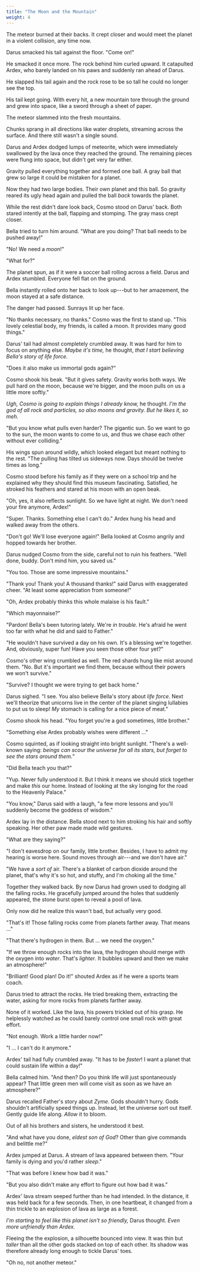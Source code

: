 ```yaml
---
title: "The Moon and the Mountain"
weight: 4
---
```


The meteor burned at their backs. It crept closer and would meet the planet in a violent collision, any time now. 

Darus smacked his tail against the floor. "Come on!"

He smacked it once more. The rock behind him curled upward. It catapulted Ardex, who barely landed on his paws and suddenly ran ahead of Darus. 

He slapped his tail again and the rock rose to be so tall he could no longer see the top.

His tail kept going. With every hit, a new mountain tore through the ground and grew into space, like a sword through a sheet of paper.

The meteor slammed into the fresh mountains. 

Chunks sprang in all directions like water droplets, streaming across the surface. And there still wasn't a single sound.

Darus and Ardex dodged lumps of meteorite, which were immediately swallowed by the lava once they reached the ground. The remaining pieces were flung into space, but didn't get very far either.

Gravity pulled everything together and formed one ball. A gray ball that grew so large it could be mistaken for a planet. 

Now they had two large bodies. Their own planet and this ball. So gravity reared its ugly head again and pulled the ball _back_ towards the planet.

While the rest didn't dare look back, Cosmo stood on Darus' back. Both stared intently at the ball, flapping and stomping. The gray mass crept closer.

Bella tried to turn him around. "What are you doing? That ball needs to be pushed away!"

"No! We need a _moon_!"

"What for?"

The planet spun, as if it were a soccer ball rolling across a field. Darus and Ardex stumbled. Everyone fell flat on the ground. 

Bella instantly rolled onto her back to look up---but to her amazement, the moon stayed at a safe distance. 

The danger had passed. Sunrays lit up her face.

"No thanks necessary, no thanks." Cosmo was the first to stand up. "This lovely celestial body, my friends, is called a moon. It provides many good things."

Darus' tail had almost completely crumbled away. It was hard for him to focus on anything else. _Maybe it's time,_ he thought, _that I start believing Bella's story of life force._ 

"Does it also make us immortal gods again?"

Cosmo shook his beak. "But it gives safety. Gravity works both ways. We pull hard on the moon, because we're bigger, and the moon pulls on us a little more softly."

_Ugh, Cosmo is going to explain things I already know,_ he thought. _I'm the god of all rock and particles, so also moons and gravity. But he likes it, so meh._

"But you know what pulls even harder? The gigantic sun. So we want to go to the sun, the moon wants to come to us, and thus we chase each other without ever colliding."

His wings spun around wildly, which looked elegant but meant nothing to the rest. "The pulling has tilted us sideways now. Days should be twelve times as long."

Cosmo stood before his family as if they were on a school trip and he explained why they should find this museum fascinating. Satisfied, he stroked his feathers and stared at his moon with an open beak. 

"Oh, yes, it also reflects sunlight. So we have light at night. We don't need your fire anymore, Ardex!"

"Super. Thanks. Something else I can't do." Ardex hung his head and walked away from the others.

"Don't go! We'll lose everyone again!" Bella looked at Cosmo angrily and hopped towards her brother.

Darus nudged Cosmo from the side, careful not to ruin his feathers. "Well done, buddy. Don't mind him, you saved us."

"You too. Those are some impressive mountains."

"Thank you! Thank you! A thousand thanks!" said Darus with exaggerated cheer. "At least some appreciation from someone!"

"Oh, Ardex probably thinks this whole malaise is his fault."

"Which mayonnaise?"

"Pardon! Bella's been tutoring lately. We're _in trouble_. He's afraid he went too far with what he did and said to Father."

"He wouldn't have survived a day on his own. It's a blessing we're together. And, obviously, super fun! Have you seen those other four yet?"

Cosmo's other wing crumbled as well. The red shards hung like mist around them. "No. But it's important we find them, because without their powers we won't survive."

"Survive? I thought we were trying to get back home." 

Darus sighed. "I see. You also believe Bella's story about _life force_. Next we'll theorize that unicorns live in the center of the planet singing lullabies to put us to sleep! _My_ stomach is calling for a nice piece of meat."

Cosmo shook his head. "You forget you're a god sometimes, little brother."

"Something else Ardex probably wishes were different ..."

Cosmo squinted, as if looking straight into bright sunlight. "There's a well-known saying: _beings can scour the universe for all its stars, but forget to see the stars around them._"

"Did Bella teach you that?"

"Yup. Never fully understood it. But I think it means we should stick together and make _this_ our home. Instead of looking at the sky longing for the road to the Heavenly Palace."

"You know," Darus said with a laugh, "a few more lessons and you'll suddenly become the goddess of wisdom."

Ardex lay in the distance. Bella stood next to him stroking his hair and softly speaking. Her other paw made made wild gestures.

"What are they saying?"

"I don't eavesdrop on our family, little brother. Besides, I have to admit my hearing is worse here. Sound moves through air---and we don't have air."

"We have a _sort of_ air. There's a blanket of carbon dioxide around the planet, that's why it's so hot, and stuffy, and I'm choking all the time."

Together they walked back. By now Darus had grown used to dodging all the falling rocks. He gracefully jumped around the holes that suddenly appeared, the stone burst open to reveal a pool of lava.

Only now did he realize this wasn't bad, but actually very good.

"That's it! Those falling rocks come from planets farther away. That means ..."

"That there's hydrogen in them. But ... we need the oxygen."

"If we throw enough rocks into the lava, the hydrogen should merge with the oxygen into _water_. That's _lighter_. It bubbles upward and then we make an atmosphere!"

"Brilliant! Good plan! Do it!" shouted Ardex as if he were a sports team coach.

Darus tried to attract the rocks. He tried breaking them, extracting the water, asking for more rocks from planets farther away.

None of it worked. Like the lava, his powers trickled out of his grasp. He helplessly watched as he could barely control one small rock with great effort.

"Not enough. Work a little harder now!"

"I ... I can't do it anymore."

Ardex' tail had fully crumbled away. "It has to be _faster_! I want a planet that could sustain life within a day!"

Bella calmed him. "And then? Do you think life will just spontaneously appear? That little green men will come visit as soon as we have an atmosphere?"

Darus recalled Father's story about _Zyme_. Gods shouldn't hurry. Gods shouldn't artificially speed things up. Instead, let the universe sort out itself. Gently guide life along. _Allow_ it to bloom. 

Out of all his brothers and sisters, he understood it best.

"And what have you done, _eldest son of God_? Other than give commands and belittle me?"

Ardex jumped at Darus. A stream of lava appeared between them. "Your family is dying and you'd rather _sleep_."

"That was before I knew how bad it was."

"But you also didn't make any effort to figure out how bad it was."

Ardex' lava stream seeped further than he had intended. In the distance, it was held back for a few seconds. Then, in one heartbeat, it changed from a thin trickle to an explosion of lava as large as a forest.

_I'm starting to feel like this planet isn't so friendly,_ Darus thought. _Even more unfriendly than Ardex._

Fleeing the the explosion, a silhouette bounced into view. It was thin but _taller_ than all the other gods stacked on top of each other. Its shadow was therefore already long enough to tickle Darus' toes.

"Oh no, not another meteor."
